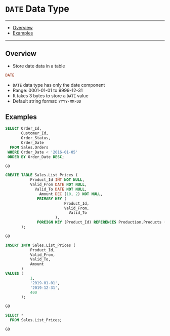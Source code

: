 # `DATE` Data Type

---

- [Overview](#overview)
- [Examples](#examples)

---

## Overview

- Store date data in a table

```sql
DATE
```

- `DATE` data type has only the date component
- Range: 0001-01-01 to 9999-12-31
- It takes 3 bytes to store a `DATE` value
- Default string format: `YYYY-MM-DD`

## Examples

```sql
SELECT Order_Id,
       Customer_Id,
       Order_Status,
       Order_Date
  FROM Sales.Orders
 WHERE Order_Date < '2016-01-05'
 ORDER BY Order_Date DESC;

GO

CREATE TABLE Sales.List_Prices (
           Product_Id INT NOT NULL,
           Valid_From DATE NOT NULL,
             Valid_To DATE NOT NULL,
               Amount DEC (10, 2) NOT NULL,
              PRIMARY KEY (
                          Product_Id,
                          Valid_From,
                            Valid_To
                      ),
              FOREIGN KEY (Product_Id) REFERENCES Production.Products (Product_Id)
       );

GO

INSERT INTO Sales.List_Prices (
           Product_Id,
           Valid_From,
           Valid_To,
           Amount
       )
VALUES (
           1,
           '2019-01-01',
           '2019-12-31',
           400
       );

GO

SELECT *
  FROM Sales.List_Prices;

GO
```
